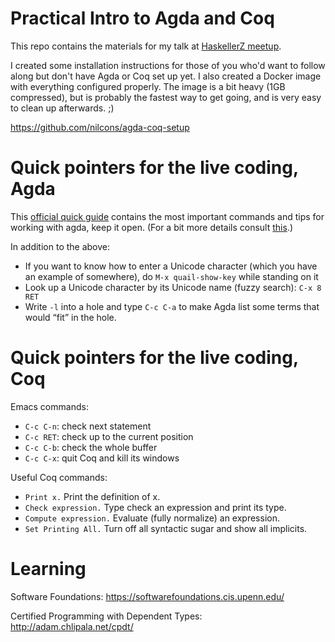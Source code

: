 # Practical Intro to Agda and Coq

This repo contains the materials for my talk at
[HaskellerZ meetup](https://www.meetup.com/HaskellerZ/events/270704738/).

I created some installation instructions for those of you who'd want
to follow along but don't have Agda or Coq set up yet. I also created
a Docker image with everything configured properly. The image is a bit
heavy (1GB compressed), but is probably the fastest way to get going,
and is very easy to clean up afterwards. ;)

https://github.com/nilcons/agda-coq-setup

# Quick pointers for the live coding, Agda

This [official quick guide](https://agda.readthedocs.io/en/v2.6.1/getting-started/quick-guide.html)
contains the most important commands and tips for working with agda, keep it open.
(For a bit more details consult [this](https://agda.readthedocs.io/en/v2.6.1/tools/emacs-mode.html).)

In addition to the above:

- If you want to know how to enter a Unicode character (which you have
  an example of somewhere), do `M-x quail-show-key` while standing on it
- Look up a Unicode character by its Unicode name (fuzzy search): `C-x 8 RET`
- Write `-l` into a hole and type `C-c C-a` to make Agda list some
  terms that would “fit” in the hole.


# Quick pointers for the live coding, Coq

Emacs commands:

- `C-c C-n`: check next statement
- `C-c RET`: check up to the current position
- `C-c C-b`: check the whole buffer
- `C-c C-x`: quit Coq and kill its windows

Useful Coq commands:

- `Print x.` Print the definition of x.
- `Check expression.` Type check an expression and print its type.
- `Compute expression.` Evaluate (fully normalize) an expression.
- `Set Printing All.` Turn off all syntactic sugar and show all
  implicits.

# Learning

Software Foundations: https://softwarefoundations.cis.upenn.edu/

Certified Programming with Dependent Types: http://adam.chlipala.net/cpdt/

